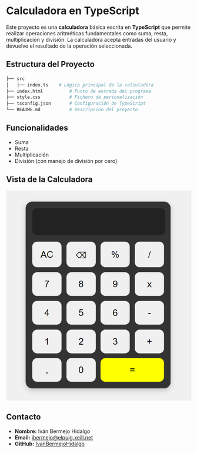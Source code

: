 # Calculadora en TypeScript

Este proyecto es una **calculadora** básica escrita en **TypeScript** que permite realizar operaciones aritméticas fundamentales como suma, resta, multiplicación y división. La calculadora acepta entradas del usuario y devuelve el resultado de la operación seleccionada.

## Estructura del Proyecto

```bash
├── src
│   ├── index.ts    # Lógica principal de la calculadora
├── index.html          # Punto de entrada del programa
├── style.css           # Fichero de personalización
├── tsconfig.json       # Configuración de TypeScript
└── README.md           # Descripción del proyecto
```
## Funcionalidades

- Suma
- Resta
- Multiplicación
- División (con manejo de división por cero)

## Vista de la Calculadora

![Calculadora](calculadora.png)

## Contacto

- **Nombre:** Iván Bermejo Hidalgo
- **Email:** ibermejo@elpuig.xeill.net
- **GitHub:** [IvanBermejoHidalgo](https://github.com/IvanBermejoHidalgo)



